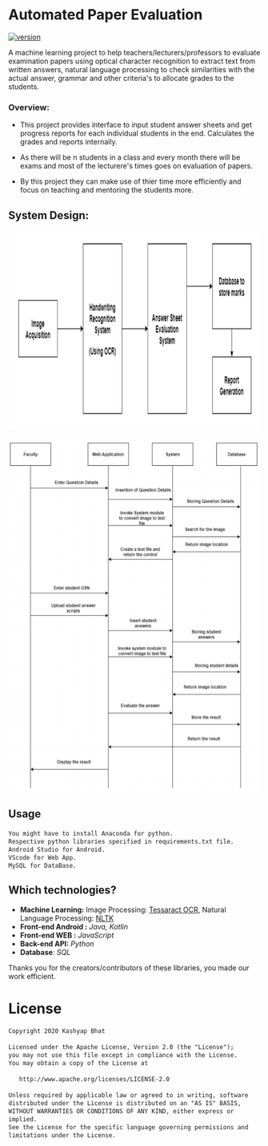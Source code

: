 # Automated Paper Evaluation
[![version](https://img.shields.io/badge/version-1.0.1-yellow.svg)]()

A machine learning project to help teachers/lecturers/professors to evaluate examination papers using optical character recognition to extract text from written answers, natural language processing to check similarities with the actual answer, grammar and other criteria's to allocate grades to the students.

### Overview:
* This project provides interface to input student answer sheets and get progress reports for each individual students in the end. Calculates the grades and reports internally.

* As there will be n students in a class and every month there will be exams and most of the lecturere's times goes on evaluation of papers.

* By this project they can make use of thier time more efficiently and focus on teaching and mentoring the students more. 

## System Design:

<div align="center">
 <img title="Design" src="design.PNG" height="400" width="800" title>
 <br>
 <br>
 <img title="2" src="Sequence Diagram.PNG" height="700" width="700" title>
</div>

Usage
-----

```
You might have to install Anaconda for python. 
Respective python libraries specified in requirements.txt file.
Android Studio for Android.
VScode for Web App.
MySQL for DataBase.
```

## Which technologies?

* **Machine Learning:** Image Processing: [Tessaract OCR](https://github.com/tesseract-ocr/tesseract), Natural Language Processing: [NLTK](https://www.nltk.org/)
* **Front-end Android :** *Java, Kotlin*
* **Front-end WEB :** *JavaScript*
* **Back-end API:** *Python*
* **Database**: *SQL* 

Thanks you for the creators/contributors of these libraries, you made our work efficient.



License
=======

    Copyright 2020 Kashyap Bhat

    Licensed under the Apache License, Version 2.0 (the "License");
    you may not use this file except in compliance with the License.
    You may obtain a copy of the License at

       http://www.apache.org/licenses/LICENSE-2.0

    Unless required by applicable law or agreed to in writing, software
    distributed under the License is distributed on an "AS IS" BASIS,
    WITHOUT WARRANTIES OR CONDITIONS OF ANY KIND, either express or implied.
    See the License for the specific language governing permissions and
    limitations under the License.

